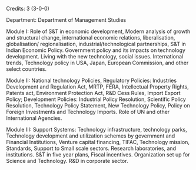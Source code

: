 Credits: 3 (3-0-0)

Department: Department of Management Studies

Module I: Role of S&T in economic development, Modern analysis of growth and structural change, international economic relations, liberalisation, globalisation/ regionalisation, industrial/technological partnerships, S&T in Indian Economic Policy. Government policy and its impacts on technology development. Living with the new technology, social issues. International trends, Technology policy in USA, Japan, European Commission, and other select countries.

Module II: National technology Policies, Regulatory Policies: Industries Development and Regulation Act, MRTP, FERA, Intellectual Property Rights, Patents act, Environment Protection Act, R&D Cess Rules, Import Export Policy; Development Policies: Industrial Policy Resolution, Scientific Policy Resolution, Technology Policy Statement, New Technology Policy, Policy on Foreign Investments and Technology Imports. Role of UN and other International Agencies.

Module III: Support Systems: Technology infrastructure, technology parks, Technology development and utilization schemes by government and Financial Institutions, Venture capital financing, TIFAC, Technology mission, Standards, Support to Small scale sectors. Research laboratories, and institutions. S&T in five year plans, Fiscal incentives. Organization set up for Science and Technology. R&D in corporate sector.